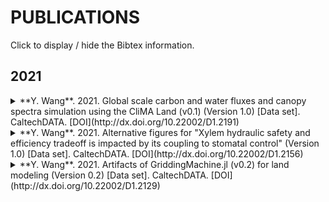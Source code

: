 # PUBLICATIONS

Click to display / hide the Bibtex information.




## 2021

<details>
<summary>
**Y. Wang**. 2021.
Global scale carbon and water fluxes and canopy spectra simulation using the CliMA Land (v0.1) (Version 1.0) [Data set].
CaltechDATA.
[DOI](http://dx.doi.org/10.22002/D1.2191)
</summary>

```
@misc{dataset2021clima,
    doi = {10.22002/D1.2191},
    url = {https://data.caltech.edu/records/2191},
    author = {Wang, Yujie and Braghiere, Renato K.},
    keywords = {GPP, NIRv, SIF, Transpiration},
    language = {en},
    title = {Global scale carbon and water fluxes and canopy spectra simulation using the CliMA Land (v0.1)},
    publisher = {CaltechDATA},
    year = {2021},
    copyright = {Creative Commons Attribution 4.0 International}
}
```
</details>

<details>
<summary>
**Y. Wang**. 2021.
Alternative figures for "Xylem hydraulic safety and efficiency tradeoff is impacted by its coupling to stomatal control" (Version 1.0) [Data set].
CaltechDATA.
[DOI](http://dx.doi.org/10.22002/D1.2156)
</summary>

```
@misc{dataset2021tradeoff,
    doi = {10.22002/D1.2156},
    url = {https://data.caltech.edu/records/2156},
    author = {Wang, Yujie},
    keywords = {hydraulic efficiency, hydraulic safety, soil water budget, stomatal optimization, tradeoff},
    language = {en},
    title = {Alternative figures for "Xylem hydraulic safety and efficiency tradeoff is impacted by its coupling to stomatal control"},
    publisher = {CaltechDATA},
    year = {2021},
    copyright = {Creative Commons Attribution 4.0 International}
}
```
</details>

<details>
<summary>
**Y. Wang**. 2021.
Artifacts of GriddingMachine.jl (v0.2) for land modeling (Version 0.2) [Data set].
CaltechDATA.
[DOI](http://dx.doi.org/10.22002/D1.2129)
</summary>

```
@misc{dataset2021griddingmachine,
    doi = {10.22002/D1.2129},
    url = {https://data.caltech.edu/records/2129},
    author = {Wang, Yujie},
    keywords = {GriddingMachine, Land Surface Model},
    language = {en},
    title = {Artifacts of GriddingMachine.jl (v0.2) for land modeling},
    publisher = {CaltechDATA},
    year = {2021},
    copyright = {Creative Commons Attribution 4.0 International}
}
```
</details>
